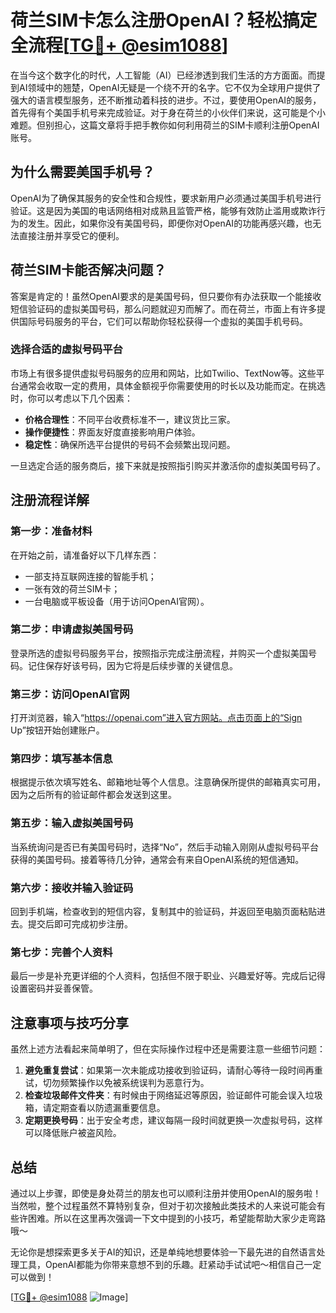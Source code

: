 # 荷兰SIM卡怎么注册OpenAI？轻松搞定全流程[[TG💪+ @esim1088](https://t.me/s/esim1088)]

在当今这个数字化的时代，人工智能（AI）已经渗透到我们生活的方方面面。而提到AI领域中的翘楚，OpenAI无疑是一个绕不开的名字。它不仅为全球用户提供了强大的语言模型服务，还不断推动着科技的进步。不过，要使用OpenAI的服务，首先得有个美国手机号来完成验证。对于身在荷兰的小伙伴们来说，这可能是个小难题。但别担心，这篇文章将手把手教你如何利用荷兰的SIM卡顺利注册OpenAI账号。

## 为什么需要美国手机号？

OpenAI为了确保其服务的安全性和合规性，要求新用户必须通过美国手机号进行验证。这是因为美国的电话网络相对成熟且监管严格，能够有效防止滥用或欺诈行为的发生。因此，如果你没有美国号码，即便你对OpenAI的功能再感兴趣，也无法直接注册并享受它的便利。

## 荷兰SIM卡能否解决问题？

答案是肯定的！虽然OpenAI要求的是美国号码，但只要你有办法获取一个能接收短信验证码的虚拟美国号码，那么问题就迎刃而解了。而在荷兰，市面上有许多提供国际号码服务的平台，它们可以帮助你轻松获得一个虚拟的美国手机号码。

### 选择合适的虚拟号码平台

市场上有很多提供虚拟号码服务的应用和网站，比如Twilio、TextNow等。这些平台通常会收取一定的费用，具体金额视乎你需要使用的时长以及功能而定。在挑选时，你可以考虑以下几个因素：

- **价格合理性**：不同平台收费标准不一，建议货比三家。
- **操作便捷性**：界面友好度直接影响用户体验。
- **稳定性**：确保所选平台提供的号码不会频繁出现问题。

一旦选定合适的服务商后，接下来就是按照指引购买并激活你的虚拟美国号码了。

## 注册流程详解

### 第一步：准备材料
在开始之前，请准备好以下几样东西：
- 一部支持互联网连接的智能手机；
- 一张有效的荷兰SIM卡；
- 一台电脑或平板设备（用于访问OpenAI官网）。

### 第二步：申请虚拟美国号码
登录所选的虚拟号码服务平台，按照指示完成注册流程，并购买一个虚拟美国号码。记住保存好该号码，因为它将是后续步骤的关键信息。

### 第三步：访问OpenAI官网
打开浏览器，输入“https://openai.com”进入官方网站。点击页面上的“Sign Up”按钮开始创建账户。

### 第四步：填写基本信息
根据提示依次填写姓名、邮箱地址等个人信息。注意确保所提供的邮箱真实可用，因为之后所有的验证邮件都会发送到这里。

### 第五步：输入虚拟美国号码
当系统询问是否已有美国号码时，选择“No”，然后手动输入刚刚从虚拟号码平台获得的美国号码。接着等待几分钟，通常会有来自OpenAI系统的短信通知。

### 第六步：接收并输入验证码
回到手机端，检查收到的短信内容，复制其中的验证码，并返回至电脑页面粘贴进去。提交后即可完成初步注册。

### 第七步：完善个人资料
最后一步是补充更详细的个人资料，包括但不限于职业、兴趣爱好等。完成后记得设置密码并妥善保管。

## 注意事项与技巧分享

虽然上述方法看起来简单明了，但在实际操作过程中还是需要注意一些细节问题：

1. **避免重复尝试**：如果第一次未能成功接收到验证码，请耐心等待一段时间再重试，切勿频繁操作以免被系统误判为恶意行为。
2. **检查垃圾邮件文件夹**：有时候由于网络延迟等原因，验证邮件可能会误入垃圾箱，请定期查看以防遗漏重要信息。
3. **定期更换号码**：出于安全考虑，建议每隔一段时间就更换一次虚拟号码，这样可以降低账户被盗风险。

## 总结

通过以上步骤，即使是身处荷兰的朋友也可以顺利注册并使用OpenAI的服务啦！当然啦，整个过程虽然不算特别复杂，但对于初次接触此类技术的人来说可能会有些许困难。所以在这里再次强调一下文中提到的小技巧，希望能帮助大家少走弯路哦～

无论你是想探索更多关于AI的知识，还是单纯地想要体验一下最先进的自然语言处理工具，OpenAI都能为你带来意想不到的乐趣。赶紧动手试试吧～相信自己一定可以做到！

[[TG💪+ @esim1088](https://t.me/s/esim1088) ![Image](https://i.postimg.cc/4NQfJmqS/Snipaste-2025-05-13-00-14-12.png)]